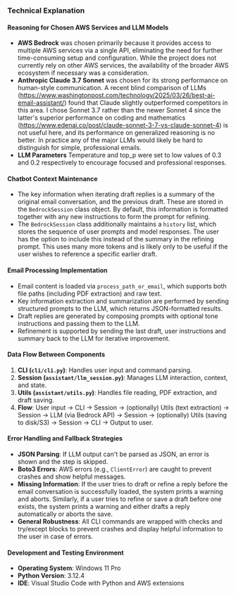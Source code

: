 ### Technical Explanation

#### Reasoning for Chosen AWS Services and LLM Models

- **AWS Bedrock** was chosen primarily because it provides access to multiple AWS services via a single API, eliminating the need for further time-consuming setup and configuration. While the project does not currently rely on other AWS services, the availability of the broader AWS ecosystem if necessary was a consideration.
- **Anthropic Claude 3.7 Sonnet** was chosen for its strong performance on human-style communication. A recent blind comparison of LLMs (https://www.washingtonpost.com/technology/2025/03/26/best-ai-email-assistant/) found that Claude slightly outperformed competitors in this area. I chose Sonnet 3.7 rather than the newer Sonnet 4 since the latter's superior performance on coding and mathematics (https://www.edenai.co/post/claude-sonnet-3-7-vs-claude-sonnet-4) is not useful here, and its performance on generalized reasoning is no better.
In practice any of the major LLMs would likely be hard to distinguish for simple, professional emails.
- **LLM Parameters** Temperature and top_p were set to low values of 0.3 and 0.2 respectively to encourage focused and professional responses.

#### Chatbot Context Maintenance

- The key information when iterating draft replies is a summary of the original email conversation, and the previous draft. These are stored in the `BedrockSession` class object. By default, this information is formatted together with any new instructions to form the prompt for refining.
 - The `BedrockSession` class additionally maintains a `history` list, which stores the sequence of user prompts and model responses. The user has the option to include this instead of the summary in the refining prompt. This uses many more tokens and is likely only to be useful if the user wishes to reference a specific earlier draft.

#### Email Processing Implementation

- Email content is loaded via `process_path_or_email`, which supports both file paths (including PDF extraction) and raw text.
- Key information extraction and summarization are performed by sending structured prompts to the LLM, which returns JSON-formatted results.
- Draft replies are generated by composing prompts with optional tone instructions and passing them to the LLM.
- Refinement is supported by sending the last draft, user instructions and summary back to the LLM for iterative improvement.

#### Data Flow Between Components

1. **CLI (`cli/cli.py`)**: Handles user input and command parsing.
2. **Session (`assistant/llm_session.py`)**: Manages LLM interaction, context, and state.
3. **Utils (`assistant/utils.py`)**: Handles file reading, PDF extraction, and draft saving.
4. **Flow**: User input → CLI → Session → (optionally) Utils (text extraction) → Session -> LLM (via Bedrock API) → Session → (optionally) Utils (saving to disk/S3) → Session → CLI → Output to user.

#### Error Handling and Fallback Strategies

- **JSON Parsing**: If LLM output can't be parsed as JSON, an error is shown and the step is skipped.
- **Boto3 Errors**: AWS errors (e.g., `ClientError`) are caught to prevent crashes and show helpful messages.
- **Missing Information**: If the user tries to draft or refine a reply before the email conversation is successfully loaded, the system prints a warning and aborts. Similarly, if a user tries to refine or save a draft before one exists, the system prints a warning and either drafts a reply automatically or aborts the save.
- **General Robustness**: All CLI commands are wrapped with checks and try/except blocks to prevent crashes and display helpful information to the user in case of errors.

#### Development and Testing Environment

- **Operating System**: Windows 11 Pro
- **Python Version**: 3.12.4
- **IDE**: Visual Studio Code with Python and AWS extensions